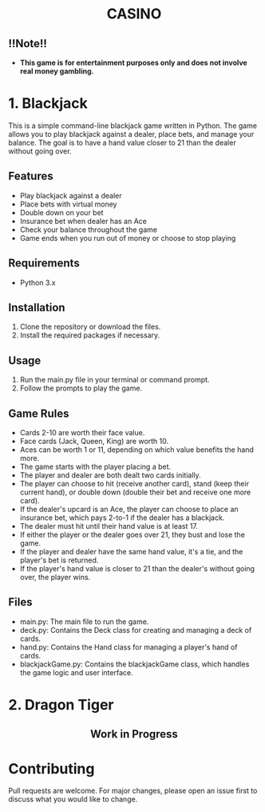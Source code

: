 <h1 align="center">
CASINO
</h1>

## ‼️**Note**‼️

+ **This game is for entertainment purposes only and does not involve real money gambling.**

# 1. Blackjack
This is a simple command-line blackjack game written in Python. The game allows you to play blackjack against a dealer, place bets, and manage your balance. The goal is to have a hand value closer to 21 than the dealer without going over.
## Features
+ Play blackjack against a dealer
+ Place bets with virtual money
+ Double down on your bet
+ Insurance bet when dealer has an Ace
+ Check your balance throughout the game
+ Game ends when you run out of money or choose to stop playing
## Requirements
+ Python 3.x
## Installation
1. Clone the repository or download the files.
2. Install the required packages if necessary.
## Usage
1. Run the main.py file in your terminal or command prompt.
2. Follow the prompts to play the game.
## Game Rules
+ Cards 2-10 are worth their face value.
+ Face cards (Jack, Queen, King) are worth 10.
+ Aces can be worth 1 or 11, depending on which value benefits the hand more.
+ The game starts with the player placing a bet.
+ The player and dealer are both dealt two cards initially.
+ The player can choose to hit (receive another card), stand (keep their current hand), or double down (double their bet and receive one more card).
+ If the dealer's upcard is an Ace, the player can choose to place an insurance bet, which pays 2-to-1 if the dealer has a blackjack.
+ The dealer must hit until their hand value is at least 17.
+ If either the player or the dealer goes over 21, they bust and lose the game.
+ If the player and dealer have the same hand value, it's a tie, and the player's bet is returned.
+ If the player's hand value is closer to 21 than the dealer's without going over, the player wins.
## Files
+ main.py: The main file to run the game.
+ deck.py: Contains the Deck class for creating and managing a deck of cards.
+ hand.py: Contains the Hand class for managing a player's hand of cards.
+ blackjackGame.py: Contains the blackjackGame class, which handles the game logic and user interface.
# 2. Dragon Tiger
<h2 align="center">
Work in Progress
</h2>

# Contributing
Pull requests are welcome. For major changes, please open an issue first to discuss what you would like to change.
